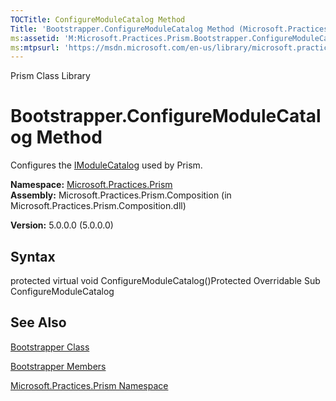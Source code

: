 ```yaml
---
TOCTitle: ConfigureModuleCatalog Method
Title: 'Bootstrapper.ConfigureModuleCatalog Method (Microsoft.Practices.Prism)'
ms:assetid: 'M:Microsoft.Practices.Prism.Bootstrapper.ConfigureModuleCatalog'
ms:mtpsurl: 'https://msdn.microsoft.com/en-us/library/microsoft.practices.prism.bootstrapper.configuremodulecatalog(v=pandp.50)'
---
```


Prism Class Library

Bootstrapper.ConfigureModuleCatalog Method
==============================================

Configures the [IModuleCatalog](https://msdn.microsoft.com/library/microsoft.practices.prism.modularity.imodulecatalog) used by Prism.

**Namespace:** [Microsoft.Practices.Prism](https://msdn.microsoft.com/library/microsoft.practices.prism)
**Assembly:** Microsoft.Practices.Prism.Composition (in Microsoft.Practices.Prism.Composition.dll)

**Version:** 5.0.0.0 (5.0.0.0)

## Syntax


protected virtual void ConfigureModuleCatalog()Protected Overridable Sub ConfigureModuleCatalog

See Also
--------


[Bootstrapper Class](https://msdn.microsoft.com/library/microsoft.practices.prism.bootstrapper)

[Bootstrapper Members](https://msdn.microsoft.com/allmembers.t:microsoft.practices.prism.bootstrapper)

[Microsoft.Practices.Prism Namespace](https://msdn.microsoft.com/library/microsoft.practices.prism)
